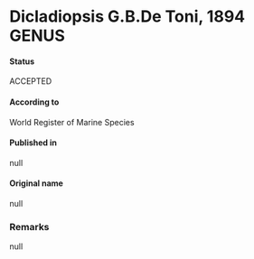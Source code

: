 Dicladiopsis G.B.De Toni, 1894 GENUS
=======

#### Status
ACCEPTED

#### According to
World Register of Marine Species

#### Published in
null

#### Original name
null

### Remarks
null